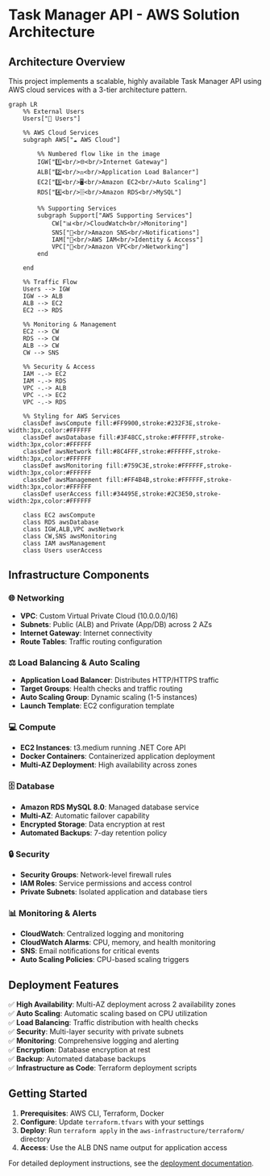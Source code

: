 # Task Manager API - AWS Solution Architecture

## Architecture Overview

This project implements a scalable, highly available Task Manager API using AWS cloud services with a 3-tier architecture pattern.

```mermaid
graph LR
    %% External Users
    Users["👥 Users"]
    
    %% AWS Cloud Services
    subgraph AWS["☁️ AWS Cloud"]
        
        %% Numbered flow like in the image
        IGW["1️⃣<br/>🌐<br/>Internet Gateway"]
        ALB["2️⃣<br/>⚖️<br/>Application Load Balancer"]
        EC2["3️⃣<br/>🖥️<br/>Amazon EC2<br/>Auto Scaling"]
        RDS["4️⃣<br/>🗄️<br/>Amazon RDS<br/>MySQL"]
        
        %% Supporting Services
        subgraph Support["AWS Supporting Services"]
            CW["📊<br/>CloudWatch<br/>Monitoring"]
            SNS["📧<br/>Amazon SNS<br/>Notifications"]
            IAM["👤<br/>AWS IAM<br/>Identity & Access"]
            VPC["🏢<br/>Amazon VPC<br/>Networking"]
        end
        
    end
    
    %% Traffic Flow
    Users --> IGW
    IGW --> ALB
    ALB --> EC2
    EC2 --> RDS
    
    %% Monitoring & Management
    EC2 --> CW
    RDS --> CW
    ALB --> CW
    CW --> SNS
    
    %% Security & Access
    IAM -.-> EC2
    IAM -.-> RDS
    VPC -.-> ALB
    VPC -.-> EC2
    VPC -.-> RDS
    
    %% Styling for AWS Services
    classDef awsCompute fill:#FF9900,stroke:#232F3E,stroke-width:3px,color:#FFFFFF
    classDef awsDatabase fill:#3F48CC,stroke:#FFFFFF,stroke-width:3px,color:#FFFFFF
    classDef awsNetwork fill:#8C4FFF,stroke:#FFFFFF,stroke-width:3px,color:#FFFFFF
    classDef awsMonitoring fill:#759C3E,stroke:#FFFFFF,stroke-width:3px,color:#FFFFFF
    classDef awsManagement fill:#FF4B4B,stroke:#FFFFFF,stroke-width:3px,color:#FFFFFF
    classDef userAccess fill:#34495E,stroke:#2C3E50,stroke-width:2px,color:#FFFFFF
    
    class EC2 awsCompute
    class RDS awsDatabase
    class IGW,ALB,VPC awsNetwork
    class CW,SNS awsMonitoring
    class IAM awsManagement
    class Users userAccess
```

## Infrastructure Components

### 🌐 Networking
- **VPC**: Custom Virtual Private Cloud (10.0.0.0/16)
- **Subnets**: Public (ALB) and Private (App/DB) across 2 AZs
- **Internet Gateway**: Internet connectivity
- **Route Tables**: Traffic routing configuration

### ⚖️ Load Balancing & Auto Scaling
- **Application Load Balancer**: Distributes HTTP/HTTPS traffic
- **Target Groups**: Health checks and traffic routing
- **Auto Scaling Group**: Dynamic scaling (1-5 instances)
- **Launch Template**: EC2 configuration template

### 💻 Compute
- **EC2 Instances**: t3.medium running .NET Core API
- **Docker Containers**: Containerized application deployment
- **Multi-AZ Deployment**: High availability across zones

### 🗄️ Database
- **Amazon RDS MySQL 8.0**: Managed database service
- **Multi-AZ**: Automatic failover capability
- **Encrypted Storage**: Data encryption at rest
- **Automated Backups**: 7-day retention policy

### 🔒 Security
- **Security Groups**: Network-level firewall rules
- **IAM Roles**: Service permissions and access control
- **Private Subnets**: Isolated application and database tiers

### 📊 Monitoring & Alerts
- **CloudWatch**: Centralized logging and monitoring
- **CloudWatch Alarms**: CPU, memory, and health monitoring
- **SNS**: Email notifications for critical events
- **Auto Scaling Policies**: CPU-based scaling triggers

## Deployment Features

✅ **High Availability**: Multi-AZ deployment across 2 availability zones  
✅ **Auto Scaling**: Automatic scaling based on CPU utilization  
✅ **Load Balancing**: Traffic distribution with health checks  
✅ **Security**: Multi-layer security with private subnets  
✅ **Monitoring**: Comprehensive logging and alerting  
✅ **Encryption**: Database encryption at rest  
✅ **Backup**: Automated database backups  
✅ **Infrastructure as Code**: Terraform deployment scripts  

## Getting Started

1. **Prerequisites**: AWS CLI, Terraform, Docker
2. **Configure**: Update `terraform.tfvars` with your settings
3. **Deploy**: Run `terraform apply` in the `aws-infrastructure/terraform/` directory
4. **Access**: Use the ALB DNS name output for application access

For detailed deployment instructions, see the [deployment documentation](./aws-infrastructure/README.md). 